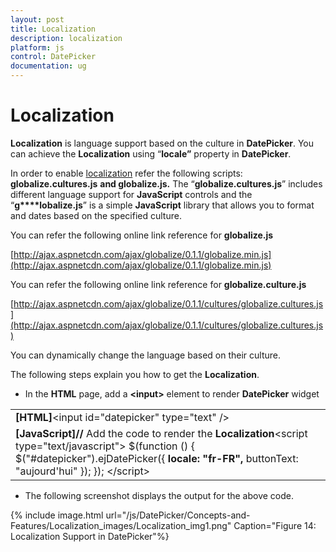 ```yaml
---
layout: post
title: Localization
description: localization
platform: js
control: DatePicker
documentation: ug
---
```


# Localization

**Localization** is language support based on the culture in **DatePicker**. You can achieve the **Localization** using “**locale”** property in **DatePicker**.

In order to enable [localization](http://help.syncfusion.com/ug/js/default.htm) refer the following scripts: **globalize.cultures.js** **and globalize.js.** The “**globalize.cultures.js**” includes different language support for **JavaScript** controls and the “**g****lobalize.js**” is a simple **JavaScript** library that allows you to format and dates based on the specified culture.

You can refer the following online link reference for **globalize.js**

[http://ajax.aspnetcdn.com/ajax/globalize/0.1.1/globalize.min.js](http://ajax.aspnetcdn.com/ajax/globalize/0.1.1/globalize.min.js)

You can refer the following online link reference for **globalize.culture.js**

[http://ajax.aspnetcdn.com/ajax/globalize/0.1.1/cultures/globalize.cultures.js](http://ajax.aspnetcdn.com/ajax/globalize/0.1.1/cultures/globalize.cultures.js)

You can dynamically change the language based on their culture.

The following steps explain you how to get the **Localization**.

* In the **HTML** page, add a **&lt;input&gt;** element to render **DatePicker** widget

<table>
<tr>
<td>
<b>[HTML]</b>&lt;input id="datepicker" type="text" /&gt;</td></tr>
<tr>
<td>
<b>[JavaScript]</b><b>// </b>Add the code to render the <b>Localization</b>&lt;script type="text/javascript"&gt;        $(function () {            $("#datepicker").ejDatePicker({<b>                locale: "fr-FR",</b>                buttonText: "aujourd'hui"            });        });    &lt;/script&gt;</td></tr>
</table>




*  The following screenshot displays the output for the above code.



{% include image.html url="/js/DatePicker/Concepts-and-Features/Localization_images/Localization_img1.png" Caption="Figure 14: Localization Support in DatePicker"%}

